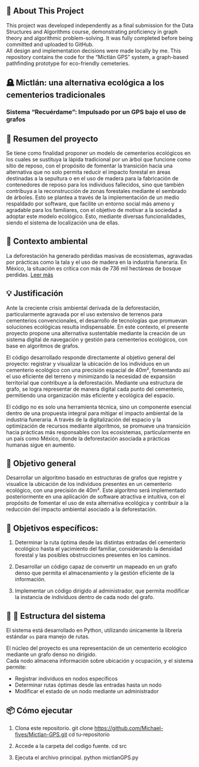 ## 📖 About This Project

This project was developed independently as a final submission for the Data Structures and Algorithms course, demonstrating proficiency in graph theory and algorithmic problem-solving.
It was fully completed before being committed and uploaded to GitHub.  
All design and implementation decisions were made locally by me.
This repository contains the code for the “Mictlán GPS” system, a graph-based pathfinding prototype for eco-friendly cemeteries.

## 🪦 Mictlán: una alternativa ecológica a los cementerios tradicionales  
### Sistema “Recuérdame”: Impulsado por un GPS bajo el uso de grafos

## 📌 Resumen del proyecto

Se tiene como finalidad proponer un modelo de cementerios ecológicos en los cuales se sustituya la lápida tradicional por un árbol que funcione como sitio de reposo, con el propósito de fomentar la transición hacia una alternativa que no solo permita reducir el impacto forestal en áreas destinadas a la sepultura o en el uso de madera para la fabricación de contenedores de reposo para los individuos fallecidos, sino que también contribuya a la reconstrucción de zonas forestales mediante el sembrado de árboles. Esto se plantea a través de la implementación de un medio respaldado por software, que facilite un entorno social más ameno y agradable para los familiares, con el objetivo de motivar a la sociedad a adoptar este modelo ecológico.
Esto, mediante diversas funcionalidades, siendo el sistema de localización una de ellas.

## 🌳 Contexto ambiental

La deforestación ha generado pérdidas masivas de ecosistemas, agravadas por prácticas como la tala y el uso de madera en la industria funeraria. En México, la situación es crítica con más de 736 mil hectáreas de bosque perdidas. [Leer más](./data/antecedentes.md)

## 💡 Justificación

Ante la creciente crisis ambiental derivada de la deforestación, particularmente agravada por el uso extensivo de terrenos para cementerios convencionales, el desarrollo de tecnologías que promuevan soluciones ecológicas resulta indispensable. En este contexto, el presente proyecto propone una alternativa sustentable mediante la creación de un sistema digital de navegación y gestión para cementerios ecológicos, con base en algoritmos de grafos.

El código desarrollado responde directamente al objetivo general del proyecto: registrar y visualizar la ubicación de los individuos en un cementerio ecológico con una precisión espacial de 40m², fomentando así el uso eficiente del terreno y minimizando la necesidad de expansión territorial que contribuye a la deforestación. Mediante una estructura de grafo, se logra representar de manera digital cada punto del cementerio, permitiendo una organización más eficiente y ecológica del espacio.

El código no es solo una herramienta técnica, sino un componente esencial dentro de una propuesta integral para mitigar el impacto ambiental de la industria funeraria. A través de la digitalización del espacio y la optimización de recursos mediante algoritmos, se promueve una transición hacia prácticas más responsables con los ecosistemas, particularmente en un país como México, donde la deforestación asociada a prácticas humanas sigue en aumento.

## 🎯 Objetivo general

Desarrollar un algoritmo basado en estructuras de grafos que registre y visualice la ubicación de los individuos presentes en un cementerio ecológico, con una precisión de 40m². Este algoritmo será implementado posteriormente en una aplicación de software atractiva e intuitiva, con el propósito de fomentar el uso de esta alternativa ecológica y contribuir a la reducción del impacto ambiental asociado a la deforestación.

## 🎯 Objetivos específicos:

1. Determinar la ruta óptima desde las distintas entradas del cementerio ecológico hasta el yacimiento del familiar, considerando la densidad forestal y las posibles obstrucciones presentes en los caminos.

2. Desarrollar un código capaz de convertir un mapeado en un grafo denso que permita el almacenamiento y la gestión eficiente de la información.

3. Implementar un código dirigido al administrador, que permita modificar la instancia de individuos dentro de cada nodo del grafo.

## 🧠 🧠 Estructura del sistema

El sistema está desarrollado en Python, utilizando únicamente la librería estándar `os` para manejo de rutas.
  
El núcleo del proyecto es una representación de un cementerio ecológico mediante un grafo denso no dirigido.  
Cada nodo almacena información sobre ubicación y ocupación, y el sistema permite:

- Registrar individuos en nodos específicos
- Determinar rutas óptimas desde las entradas hasta un nodo
- Modificar el estado de un nodo mediante un administrador

## 📦 Cómo ejecutar

1. Clona este repositorio.
    git clone https://github.com/Michael-fives/Mictlan-GPS.git
    cd tu-repositorio

2. Accede a la carpeta del codigo fuente.
    cd src

3. Ejecuta el archivo principal.
    python mictlanGPS.py